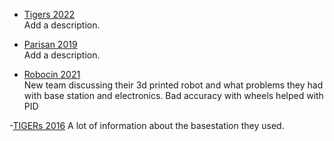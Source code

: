 - [Tigers 2022](https://ssl.robocup.org/wp-content/uploads/2022/04/2022_ETDP_TIGERs-Mannheim.pdf)  
Add a description.

- [Parisan 2019](https://ssl.robocup.org/wp-content/uploads/2019/01/2017_ETDP_Parsian.pdf)  
Add a description.

- [Robocin 2021](https://tdp.robocup.org/wp-content/uploads/tdp/robocup/2021/robocupsoccer-small-size/robocin-266/robocup-2021-robocupsoccer-small-size-robocinjAkdfYnQiW.pdf)  
New team discussing their 3d printed robot and what problems they had with base station and electronics. Bad accuracy with wheels helped with PID 

-[TIGERs 2016](https://ssl.robocup.org/wp-content/uploads/2019/01/2016_ETDP_TIGERs_Mannheim.pdf)
A lot of information about the basestation they used.